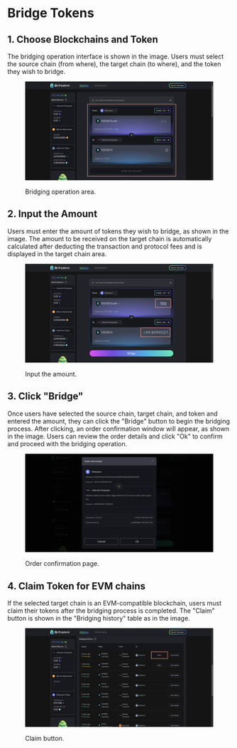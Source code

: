 # Bridge Tokens

## 1. Choose Blockchains and Token

The bridging operation interface is shown in the image. Users must select the source chain (from where), the target chain (to where), and the token they wish to bridge.

<figure><img src="../.gitbook/assets/web-screenshot-08-10-2024 (2).png" alt=""><figcaption><p>Bridging operation area.</p></figcaption></figure>

## 2. Input the Amount

Users must enter the amount of tokens they wish to bridge, as shown in the image. The amount to be received on the target chain is automatically calculated after deducting the transaction and protocol fees and is displayed in the target chain area.

<figure><img src="../.gitbook/assets/web-screenshot-08-10-2024 (3) (1).png" alt=""><figcaption><p>Input the amount.</p></figcaption></figure>

## 3. Click "Bridge"

Once users have selected the source chain, target chain, and token and entered the amount, they can click the "Bridge" button to begin the bridging process. After clicking, an order confirmation window will appear, as shown in the image. Users can review the order details and click "Ok" to confirm and proceed with the bridging operation.

<figure><img src="../.gitbook/assets/web-screenshot-08-10-2024 (4).png" alt=""><figcaption><p>Order confirmation page.</p></figcaption></figure>

## 4. Claim Token for EVM chains&#x20;

If the selected target chain is an EVM-compatible blockchain, users must claim their tokens after the bridging process is completed. The "Claim" button is shown in the "Bridging history" table as in the image.

<figure><img src="../.gitbook/assets/web-screenshot-08-10-2024 (6).png" alt=""><figcaption><p>Claim button.</p></figcaption></figure>

